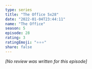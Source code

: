 ```yaml
---
type: series
title: "The Office 5x28"
date: "2022-01-04T23:44:11"
name: "The Office"
season: 5
episode: 28
rating: 3
ratingEmoji: "⭐️⭐️⭐️"
share: false
---
```


*[No review was written for this episode]*
